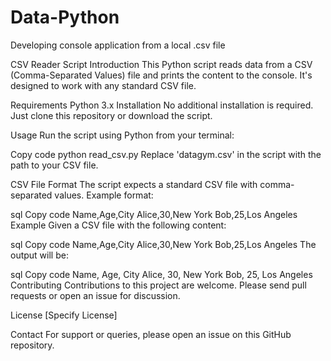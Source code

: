 # Data-Python
Developing console application from a local .csv file

CSV Reader Script
Introduction
This Python script reads data from a CSV (Comma-Separated Values) file and prints the content to the console. It's designed to work with any standard CSV file.

Requirements
Python 3.x
Installation
No additional installation is required. Just clone this repository or download the script.

Usage
Run the script using Python from your terminal:

Copy code
python read_csv.py
Replace 'datagym.csv' in the script with the path to your CSV file.

CSV File Format
The script expects a standard CSV file with comma-separated values. Example format:

sql
Copy code
Name,Age,City
Alice,30,New York
Bob,25,Los Angeles
Example
Given a CSV file with the following content:

sql
Copy code
Name,Age,City
Alice,30,New York
Bob,25,Los Angeles
The output will be:

sql
Copy code
Name, Age, City
Alice, 30, New York
Bob, 25, Los Angeles
Contributing
Contributions to this project are welcome. Please send pull requests or open an issue for discussion.

License
[Specify License]

Contact
For support or queries, please open an issue on this GitHub repository.

